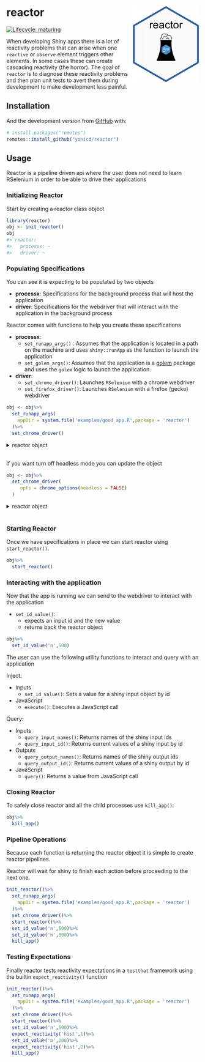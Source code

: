 
<!-- README.md is generated from README.Rmd. Please edit that file -->

# reactor <img src="https://github.com/yonicd/hex/raw/master/images/logos/reactor.png" align="right" class="logo"/>

<!-- badges: start -->

[![Lifecycle:
maturing](https://img.shields.io/badge/lifecycle-maturing-blue.svg)](https://www.tidyverse.org/lifecycle/#maturing)
<!-- badges: end -->

When developing Shiny apps there is a lot of reactivity problems that
can arise when one `reactive` or `observe` element triggers other
elements. In some cases these can create cascading reactivity (the
horror). The goal of `reactor` is to diagnose these reactivity problems
and then plan unit tests to avert them during development to make
development less painful.

## Installation

And the development version from [GitHub](https://github.com/) with:

``` r
# install.packages("remotes")
remotes::install_github("yonicd/reactor")
```

## Usage

Reactor is a pipeline driven api where the user does not need to learn
RSelenium in order to be able to drive their applications

### Initializing Reactor

Start by creating a reactor class object

``` r
library(reactor)
obj <- init_reactor()
obj
#> reactor:
#>   processx: ~
#>   driver: ~
```

### Populating Specifications

You can see it is expecting to be populated by two objects

-   **processx**: Specifications for the background process that will
    host the application
-   **driver**: Specifications for the webdriver that will interact with
    the application in the background process

Reactor comes with functions to help you create these specifications

-   **processx**:
    -   `set_runapp_args()` : Assumes that the application is located in
        a path on the machine and uses `shiny::runApp` as the function
        to launch the application
    -   `set_golem_args()`: Assumes that the application is a
        [golem](https://github.com/ThinkR-open/golem) package and uses
        the `golem` logic to launch the application.
-   **driver**:
    -   `set_chrome_driver()`: Launches `RSelenium` with a chrome
        webdriver
    -   `set_firefox_driver()`: Launches `RSelenium` with a firefox
        (gecko) webdriver

``` r
obj <- obj%>%
  set_runapp_args(
    appDir = system.file('examples/good_app.R',package = 'reactor')
  )%>%
  set_chrome_driver()
```

<details closed>
<summary>
<span title="Click to Open"> reactor object </span>
</summary>

``` yml
reactor:
  processx:
    runApp:
      test_port: 47904
      test_path: /var/folders/kx/t4h_mm1910sb7vhm_gnfnx2c0000gn/T//Rtmph3pVj0
      test_ip: 127.0.0.1
      appDir: /Library/Frameworks/R.framework/Versions/3.6/Resources/library/reactor/examples/good_app.R
  driver:
    chrome:
      test_path: /var/folders/kx/t4h_mm1910sb7vhm_gnfnx2c0000gn/T//Rtmph3pVj0
      verbose: no
      port: 29175
      opts:
        args:
        - --headless
        - --disable-gpu
        - --window-size=1280,800
        prefs:
          profile.default_content_settings.popups: 0
          download.prompt_for_download: no
          download.directory_upgrade: yes
          safebrowsing.enabled: yes
          download.default_directory: /var/folders/kx/t4h_mm1910sb7vhm_gnfnx2c0000gn/T//Rtmph3pVj0
```

</details>

<br>

If you want turn off headless mode you can update the object

``` r
obj <- obj%>%
  set_chrome_driver(
     opts = chrome_options(headless = FALSE)
  )
```

<details closed>
<summary>
<span title="Click to Open"> reactor object </span>
</summary>

``` yml
reactor:
  processx:
    runApp:
      test_port: 47904
      test_path: /var/folders/kx/t4h_mm1910sb7vhm_gnfnx2c0000gn/T//Rtmph3pVj0
      test_ip: 127.0.0.1
      appDir: /Library/Frameworks/R.framework/Versions/3.6/Resources/library/reactor/examples/good_app.R
  driver:
    chrome:
      test_path: /var/folders/kx/t4h_mm1910sb7vhm_gnfnx2c0000gn/T//Rtmph3pVj0
      verbose: no
      port: 32218
      opts:
        args:
        - --disable-gpu
        - --window-size=1280,800
        prefs:
          profile.default_content_settings.popups: 0
          download.prompt_for_download: no
          download.directory_upgrade: yes
          safebrowsing.enabled: yes
          download.default_directory: /var/folders/kx/t4h_mm1910sb7vhm_gnfnx2c0000gn/T//Rtmph3pVj0
```

</details>

<br>

### Starting Reactor

Once we have specifications in place we can start reactor using
`start_reactor()`.

``` r
obj%>%
  start_reactor()
```

### Interacting with the application

Now that the app is running we can send to the webdriver to interact
with the application

-   `set_id_value()`:
    -   expects an input id and the new value
    -   returns back the reactor object

``` r
obj%>%
  set_id_value('n',500)
```

The user can use the following utility functions to interact and query
with an application

Inject:

-   Inputs
    -   `set_id_value()`: Sets a value for a shiny input object by id
-   JavaScript
    -   `execute()`: Executes a JavaScript call

Query:

-   Inputs
    -   `query_input_names()`: Returns names of the shiny input ids
    -   `query_input_id()`: Returns current values of a shiny input by
        id
-   Outputs
    -   `query_output_names()`: Returns names of the shiny output ids
    -   `query_output_id()`: Returns current values of a shiny output by
        id
-   JavaScript
    -   `query()`: Returns a value from JavaScript call

### Closing Reactor

To safely close reactor and all the child processes use `kill_app()`:

``` r
obj%>%
  kill_app()
```

### Pipeline Operations

Because each function is returning the reactor object it is simple to
create reactor pipelines.

Reactor will wait for shiny to finish each action before proceeding to
the next one.

``` r
init_reactor()%>%
  set_runapp_args(
    appDir = system.file('examples/good_app.R',package = 'reactor')
  )%>%
  set_chrome_driver()%>%
  start_reactor()%>%
  set_id_value('n',500)%>%
  set_id_value('n',300)%>%
  kill_app()
```

### Testing Expectations

Finally reactor tests reactivity expectations in a `testthat` framework
using the builtin `expect_reactivity()` function

``` r
init_reactor()%>%
  set_runapp_args(
    appDir = system.file('examples/good_app.R',package = 'reactor')
  )%>%
  set_chrome_driver()%>%
  start_reactor()%>%
  set_id_value('n',500)%>%
  expect_reactivity('hist',1)%>%
  set_id_value('n',200)%>%
  expect_reactivity('hist',2)%>%
  kill_app()
```
